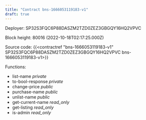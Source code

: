 ```yaml
---
title: "Contract bns-1666053119183-v1"
draft: true
---
```

Deployer: SP32S3FQC6P88DASZM2TZD0ZEZ3GBGQY16HQ2VPVC


 



Block height: 80016 (2022-10-18T02:17:25.000Z)

Source code: {{<contractref "bns-1666053119183-v1" SP32S3FQC6P88DASZM2TZD0ZEZ3GBGQY16HQ2VPVC bns-1666053119183-v1>}}

Functions:

* list-name _private_
* to-bool-response _private_
* change-price _public_
* purchase-name _public_
* unlist-name _public_
* get-current-name _read_only_
* get-listing _read_only_
* is-admin _read_only_
